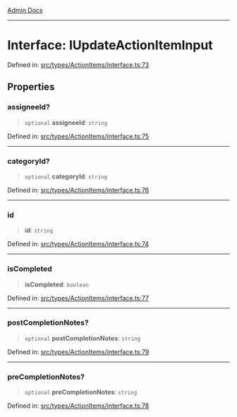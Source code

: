 [Admin Docs](/)

---

# Interface: IUpdateActionItemInput

Defined in: [src/types/ActionItems/interface.ts:73](https://github.com/PalisadoesFoundation/talawa-admin/blob/main/src/types/ActionItems/interface.ts#L73)

## Properties

### assigneeId?

> `optional` **assigneeId**: `string`

Defined in: [src/types/ActionItems/interface.ts:75](https://github.com/PalisadoesFoundation/talawa-admin/blob/main/src/types/ActionItems/interface.ts#L75)

---

### categoryId?

> `optional` **categoryId**: `string`

Defined in: [src/types/ActionItems/interface.ts:76](https://github.com/PalisadoesFoundation/talawa-admin/blob/main/src/types/ActionItems/interface.ts#L76)

---

### id

> **id**: `string`

Defined in: [src/types/ActionItems/interface.ts:74](https://github.com/PalisadoesFoundation/talawa-admin/blob/main/src/types/ActionItems/interface.ts#L74)

---

### isCompleted

> **isCompleted**: `boolean`

Defined in: [src/types/ActionItems/interface.ts:77](https://github.com/PalisadoesFoundation/talawa-admin/blob/main/src/types/ActionItems/interface.ts#L77)

---

### postCompletionNotes?

> `optional` **postCompletionNotes**: `string`

Defined in: [src/types/ActionItems/interface.ts:79](https://github.com/PalisadoesFoundation/talawa-admin/blob/main/src/types/ActionItems/interface.ts#L79)

---

### preCompletionNotes?

> `optional` **preCompletionNotes**: `string`

Defined in: [src/types/ActionItems/interface.ts:78](https://github.com/PalisadoesFoundation/talawa-admin/blob/main/src/types/ActionItems/interface.ts#L78)
